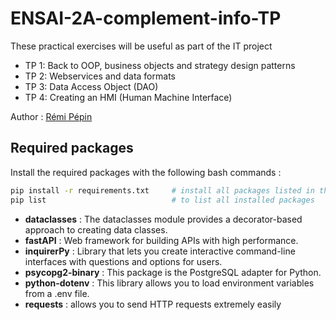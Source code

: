 # ENSAI-2A-complement-info-TP

These practical exercises will be useful as part of the IT project

* TP 1: Back to OOP, business objects and strategy design patterns
* TP 2: Webservices and data formats
* TP 3: Data Access Object (DAO)
* TP 4: Creating an HMI (Human Machine Interface)

Author : [Rémi Pépin](https://gitlab.com/remi2J/complement_info_ensai_2022_2023)

## Required packages

Install the required packages with the following bash commands :

```bash
pip install -r requirements.txt     # install all packages listed in the file
pip list                            # to list all installed packages
```

* **dataclasses** : The dataclasses module provides a decorator-based approach to creating data classes.
* **fastAPI** : Web framework for building APIs with high performance.
* **inquirerPy** : Library that lets you create interactive command-line interfaces with questions and options for users.
* **psycopg2-binary** : This package is the PostgreSQL adapter for Python.
* **python-dotenv** : This library allows you to load environment variables from a .env file.
* **requests** : allows you to send HTTP requests extremely easily